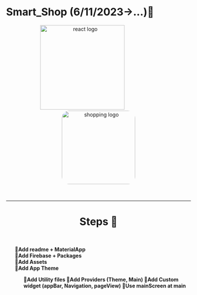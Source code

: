 # Smart_Shop (6/11/2023->...)🛒
<div align="center">
    <img src="https://user-images.githubusercontent.com/114832629/230302399-5d8f34e7-bfc5-4597-8fff-6293044f47bd.png" alt="react logo" width=230> 
    &emsp;&emsp;&emsp;&emsp;&emsp;&emsp;
    <img src="https://encrypted-tbn0.gstatic.com/images?q=tbn:ANd9GcRDmsbgpX6kOOBJWhsmdyEnHAKbW6Ne4OL7R8I6tPSlhmgqRjMiWSzrj0z8KnDaCm1biHk&usqp=CAU" alt="shopping logo" width="200px" height="auto" style="border-radius:10%"> 
</div>

<br><hr>
<center><h1>Steps 🐾</h1></center>
<br>

<ol>
    <b>🔗Add readme + MaterialApp<br>
    <b>🔗Add Firebase + Packages<br>
    <b>🔗Add Assets<br>
    <b>🔗Add App Theme<br>
     <ol>
        🔹Add Utility files
        🔹Add Providers (Theme, Main)
        🔹Add Custom widget (appBar, Navigation, pageView)
        🔹Use mainScreen at main


</ol>